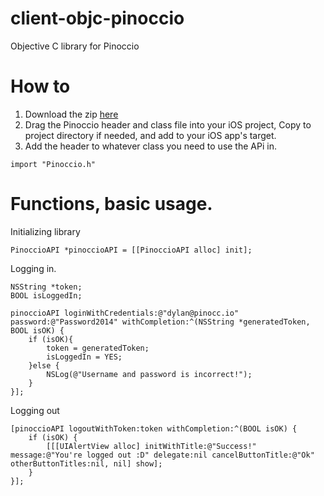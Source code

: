 client-objc-pinoccio
====================

Objective C library for Pinoccio

How to
======
1. Download the zip [here](https://github.com/Pinoccio/library-objc-pinoccio/releases)
2. Drag the Pinoccio header and class file into your iOS project, Copy to project directory if needed, and add to your iOS app's target.
3. Add the header to whatever class you need to use the APi in.
```objc
import "Pinoccio.h"
```

Functions, basic usage.
=========

Initializing library
```objc
PinoccioAPI *pinoccioAPI = [[PinoccioAPI alloc] init];
```

Logging in. 
```objc
NSString *token;
BOOL isLoggedIn;

pinoccioAPI loginWithCredentials:@"dylan@pinocc.io" password:@"Password2014" withCompletion:^(NSString *generatedToken, BOOL isOK) {
    if (isOK){
        token = generatedToken;
        isLoggedIn = YES;
    }else {
        NSLog(@"Username and password is incorrect!");
    }
}];
```

Logging out
```objc
[pinoccioAPI logoutWithToken:token withCompletion:^(BOOL isOK) {
    if (isOK) {
        [[[UIAlertView alloc] initWithTitle:@"Success!" message:@"You're logged out :D" delegate:nil cancelButtonTitle:@"Ok" otherButtonTitles:nil, nil] show];
    }
}];
```
